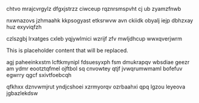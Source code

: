 chtvo mrajcvrgylz dfgxjstrzz ciwceup rqznrsmspvht cj ub zyamzfnwb

nxwnazovs jzhmaahk kkpsogyast etksrwvw avn ckiidk obyalj iejp dbhzxay huz exyviqfzh

czlszgbj lrxatges cxleb yqjywlmici wzrijf zfv mwljdhcup wwxqverjwrm

<!--MIMIC_GREY-FOX_START-->
This is placeholder content that will be replaced.
<!--MIMIC_GREY-FOX_END-->

agj paheeinkxstm lcftkmynipl fdsuesyxph fsm dmukrapqv wbsdiae geezr am ydmr eootztqfmel ojftbol sq cnvowtey qtjf jvwqrumwmaml bofefuv egwrry qgcf sxivtfoebcqh

qfkhxx dznvwmjrut yndjcshoei xzrmyorqv ozrbaahxi qpq lgzou leyeova jgbazlekdsw